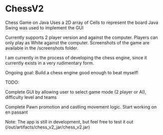 # ChessV2
Chess Game on Java
Uses a 2D array of Cells to represent the board
Java Swing was used to implement the GUI

Currently supports 2 player version and against the computer.
Players can only play as White against the computer.
Screenshots of the game are available in the /screenshots folder.

I am currently in the process of developing the chess engine, 
since it currently exists in a very rudimentary form.

Ongoing goal: Build a chess engine good enough to beat myself!

TODO: 

Complete GUI by allowing user to select game mode 
(2 player or AI), difficulty level and teams

Complete Pawn promotion and castling movement logic. 
Start working on en passant



Note: The app is still in development, but feel free to test it out 
(/out/artifacts/chess_v2_jar/chess_v2.jar)
